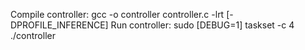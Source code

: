 Compile controller: gcc -o controller controller.c -lrt [-DPROFILE_INFERENCE]
Run controller: sudo [DEBUG=1] taskset -c 4 ./controller